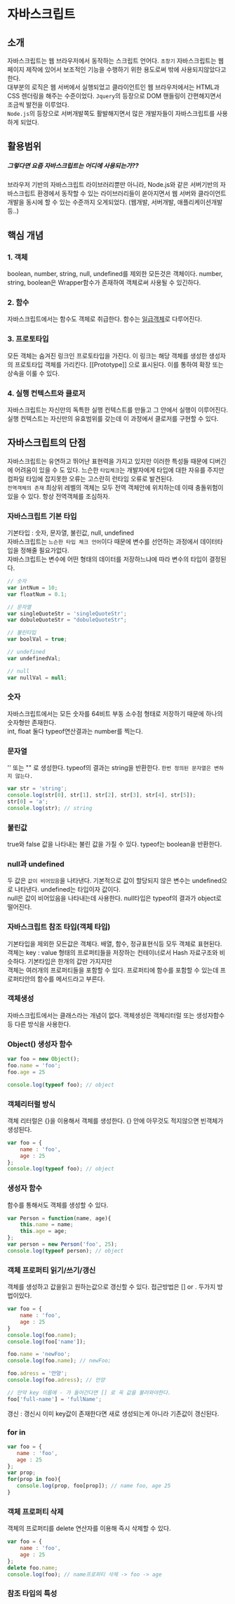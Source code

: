 # 자바스크립트 

## 소개 
자바스크립트는 웹 브라우저에서 동작하는 스크립트 언어다. `초창기` 자바스크립트는 웹 페이지 제작에 있어서 보조적인 기능을 수행하기 위한 용도로써 밖에 사용되지않았다고한다.    
대부분의 로직은 웹 서버에서 실행되었고 클라이언트인 웹 브라우저에서는 HTML과 CSS 렌더링을 해주는 수준이었다. `Jquery`의 등장으로 DOM 핸들링이 간편해지면서 조금씩 발전을 이루었다.     
`Node.js`의 등장으로 서버개발쪽도 활발해지면서 많은 개발자들이 자바스크립트를 사용하게 되었다.

## 활용범위
##### 그렇다면 요즘 자바스크립트는 어디에 사용되는가??
브라우저 기반의 자바스크립트 라이브러리뿐만 아니라, Node.js와 같은 서버기반의 자바스크립트 환경에서 동작할 수 있는 라이브러리들이 쏟아지면서 웹 서버와 클라이언트 개발을 동시에 할 수 있는 수준까지 오게되었다. (웹개발, 서버개발, 애플리케이션개발 등..)

## 핵심 개념 
### 1. 객체
boolean, number, string, null, undefined를 제외한 모든것은 객체이다. number, string, boolean은 Wrapper함수가 존재하여 객체로써 사용될 수 있긴하다.     

### 2. 함수
자바스크립트에서는 함수도 객체로 취급한다. 함수는 [일급객체](https://ko.wikipedia.org/wiki/%EC%9D%BC%EA%B8%89_%EA%B0%9D%EC%B2%B4)로 다루어진다. 

### 3. 프로토타입
모든 객체는 숨겨진 링크인 프로토타입을 가진다. 이 링크는 해당 객체를 생성한 생성자의 프로토타입 객체를 가리킨다. [[Prototype]] 으로 표시된다. 이를 통하여 확장 또는 상속을 이룰 수 있다.

### 4. 실행 컨텍스트와 클로저
자바스크립트는 자신만의 독특한 실행 컨텍스트를 만들고 그 안에서 실행이 이루어진다. 실행 컨텍스트는 자신만의 유효범위를 갖는데 이 과정에서 클로저를 구현할 수 있다. 

## 자바스크립트의 단점
자바스크립트는 유연하고 뛰어난 표현력을 가지고 있지만 이러한 특성들 때문에 디버긴에 어려움이 있을 수 도 있다. 느슨한 `타입체크`는 개발자에게 타입에 대한 자유를 주지만 컴파일 타임에 잡지못한 오류는 고스란히 런타임 오류로 발견된다.     
`전역객체의 존재` 최상위 레벨의 객체는 모두 전역 객체안에 위치하는데 이때 충돌위험이 있을 수 있다. 항상 전역객체를 조심하자.     

### 자바스크립트 기본 타입 
기본타입 : 숫자, 문자열, 불린값, null, undefined     
자바스크립트는 `느슨한 타입 체크 언어`이다 때문에 변수를 선언하는 과정에서 데이터타입을 정해줄 필요가없다.   
자바스크립트는 변수에 어떤 형태의 데이터를 저장하느냐에 따라 변수의 타입이 결정된다.
```js
// 숫자 
var intNum = 10;
var floatNum = 0.1;

// 문자열
var singleQuoteStr = 'singleQuoteStr';
var dobuleQuoteStr = "dobuleQuoteStr";

// 불린타입
var boolVal = true;

// undefined 
var undefinedVal;

// null 
var nullVal = null;
```
### 숫자
자바스크립트에서는 모든 숫자를 64비트 부동 소수점 형태로 저장하기 때문에 하나의 숫자형만 존재한다.   
int, float 둘다 typeof연산결과는 number를 찍는다.

### 문자열
'' 또는 "" 로 생성한다. typeof의 결과는 string을 반환한다. `한번 정의된 문자열은 변하지 않는다.`    
```js
var str = 'string';
console.log(str[0], str[1], str[2], str[3], str[4], str[5]);
str[0] = 'a';
console.log(str); // string
```

### 불린값
true와 false 값을 나타내는 불린 값을 가질 수 있다. typeof는 boolean을 반환한다.    

### null과 undefined
두 값은 `값이 비어있음`을 나타낸다. 기본적으로 값이 할당되지 않은 변수는 undefined으로 나타낸다. undefined는 타입이자 값이다.    
null은 값이 비어있음을 나타내는데 사용한다. null타입은 typeof의 결과가 object로 떨어진다.

### 자바스크립트 참조 타입(객체 타입)
기본타입을 제외한 모든값은 객체다. 배열, 함수, 정규표현식등 모두 객체로 표현된다.   
객체는 key : value 형태의 프로퍼티들을 저장하는 컨테이너로서 Hash 자료구조와 비슷하다. 기본타입은 한개의 값만 가지지만     
객체는 여러개의 프로퍼티들을 포함할 수 있다. 프로퍼티에 함수를 포함할 수 있는데 프로퍼티안의 함수를 메서드라고 부른다.

### 객체생성
자바스크립트에서는 클래스라는 개념이 없다. 객체생성은 객체리터럴 또는 생성자함수 등 다른 방식을 사용한다.

### Object() 생성자 함수 
```js
var foo = new Object();
foo.name = 'foo';
foo.age = 25

console.log(typeof foo); // object
```

### 객체리터럴 방식
객체 리터럴은 {}을 이용해서 객체를 생성한다. {} 안에 아무것도 적지않으면 빈객체가 생성된다.    
```js
var foo = {
    name : 'foo',
    age : 25
};
console.log(typeof foo); // object
```

### 생성자 함수 
함수를 통해서도 객체를 생성할 수 있다.
```js
var Person = function(name, age){
    this.name = name;
    this.age = age;
};
var person = new Person('foo', 25);
console.log(typeof person); // object
```

### 객체 프로퍼티 읽기/쓰기/갱신 
객체를 생성하고 값을읽고 원하는값으로 갱신할 수 있다. 접근방법은 [] or . 두가지 방법이있다.    
```js
var foo = {
    name : 'foo',
    age : 25
}
console.log(foo.name);
console.log(foo['name']);

foo.name = 'newFoo';
console.log(foo.name); // newFoo;

foo.adress = '안양';
console.log(foo.adress); // 안양

// 만약 key 이름에 - 가 들어간다면 [] 로 꼭 값을 불러와야한다.
foo['full-name'] = 'fullName';
```
갱신 : 갱신시 이미 key값이 존재한다면 새로 생성되는게 아니라 기존값이 갱신된다.

### for in
 ```js
var foo = {
    name : 'foo',
    age : 25
};
var prop;
for(prop in foo){
    console.log(prop, foo[prop]); // name foo, age 25
}
```
### 객체 프로퍼티 삭제
객체의 프로퍼티를 delete 연산자를 이용해 즉시 삭제할 수 있다.
```js
var foo = {
    name : 'foo',
    age : 25
};
delete foo.name; 
console.log(foo); // name프로퍼티 삭제 -> foo -> age 
```

### 참조 타입의 특성 


